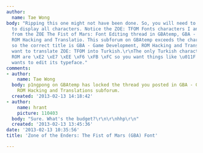 ```yaml
---
author:
  name: Tae Wong
body: "Ripping this one might not have been done. So, you will need to rip this one
  to display all characters. Notice the ZOE: TFOM Fonts characters I and J have serifs.\r\n\r\n(Copy
  from the ZOE The Fist of Mars: Font Editing thread in GBAtemp, GBA - Game Development,
  ROM Hacking and Translatio. This subforum on GBAtemp exceeds the character limit
  so the correct title is GBA - Game Development, ROM Hacking and Translations.)\r\n\r\nYou
  want to translate ZOE: TFOM into Turkish.\r\nThe only Turkish characters in the
  ROM are \xE2 \xE7 \xEE \xF6 \xFB \xFC so you want things like \u011F \u0131 \u015F.\r\nAnybody
  wants to edit its typeface."
comments:
- author:
    name: Tae Wong
  body: p1ngpong on GBAtemp has locked the thread you posted in GBA - Game Development,
    ROM Hacking and Translations subforum.
  created: '2013-02-13 14:18:42'
- author:
    name: hrant
    picture: 110403
  body: "Sure. What's the budget?\r\n\r\nhhp\r\n"
  created: '2013-02-13 13:45:36'
date: '2013-02-13 10:35:56'
title: 'Zone of the Enders: The Fist of Mars (GBA) Font'

---
```

